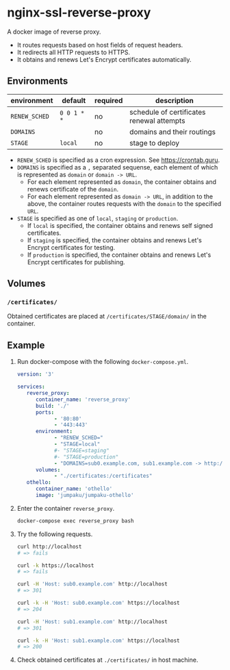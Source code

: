 # nginx-ssl-reverse-proxy

A docker image of reverse proxy.

* It routes requests based on host fields of request headers.
* It redirects all HTTP requests to HTTPS.
* It obtains and renews Let's Encrypt certificates automatically.

## Environments

| environment | default         | required | description |
|-------------|-----------------|----------|-------------|
| `RENEW_SCHED`    | `0 0 1 * *` | no       | schedule of certificates renewal attempts  |
| `DOMAINS`   | ` `            | no       | domains and their routings |
| `STAGE`      |  `local`               | no      | stage to deploy |


* `RENEW_SCHED` is specified as a cron expression. See https://crontab.guru.
* `DOMAINS` is specified as a `,` separated sequense, each element of which is represented as `domain` or `domain -> URL`.
   * For each element represented as `domain`, the container obtains and renews certificate of the `domain`.
   * For each element represented as `domain -> URL`, in addition to the above, the container routes requests with the `domain` to the specified `URL`.
* `STAGE` is specified as one of `local`, `staging` or `production`.
   * If `local` is specified, the container obtains and renews self signed certificates.
   * If `staging` is specified, the container obtains and renews Let's Encrypt certificates for testing.
   * If `production` is specified, the container obtains and renews Let's Encrypt certificates for publishing.

## Volumes

### `/certificates/`

Obtained certificates are placed at `/certificates/STAGE/domain/` in the container. 

## Example

1. Run docker-compose with the following `docker-compose.yml`.
   ```yml
   version: '3'

   services: 
      reverse_proxy:
         container_name: 'reverse_proxy'
         build: './'
         ports: 
               - '80:80'
               - '443:443'
         environment: 
               - "RENEW_SCHED="
               - "STAGE=local"
               #- "STAGE=staging"
               #- "STAGE=production"
               - "DOMAINS=sub0.example.com, sub1.example.com -> http://othello:8080"
         volumes: 
               - "./certificates:/certificates"
      othello:
         container_name: 'othello'
         image: 'jumpaku/jumpaku-othello'
   ```
2. Enter the container `reverse_proxy`.
   ```sh
   docker-compose exec reverse_proxy bash
   ```
3. Try the following requests.
   ```sh
   curl http://localhost
   # => fails
   ```
   ```sh
   curl -k https://localhost
   # => fails
   ```
   ```sh
   curl -H 'Host: sub0.example.com' http://localhost
   # => 301
   ```
   ```sh
   curl -k -H 'Host: sub0.example.com' https://localhost
   # => 204
   ```
   ```sh
   curl -H 'Host: sub1.example.com' http://localhost
   # => 301
   ```
   ```sh
   curl -k -H 'Host: sub1.example.com' https://localhost
   # => 200
   ```
4. Check obtained certificates at `./certificates/` in host machine.
